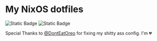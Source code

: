 # My NixOS dotfiles

![Static Badge](https://img.shields.io/badge/-NixOS-blue?style=plastic&logo=nixos&logoColor=white&color=blue)
![Static Badge](https://img.shields.io/badge/Made%20in-Pain-blue?style=plastic&logoColor=white&color=blue)

Special Thanks to [@DontEatOreo](https://github.com/DontEatOreo) for fixing my shitty ass config. I'm 💔

